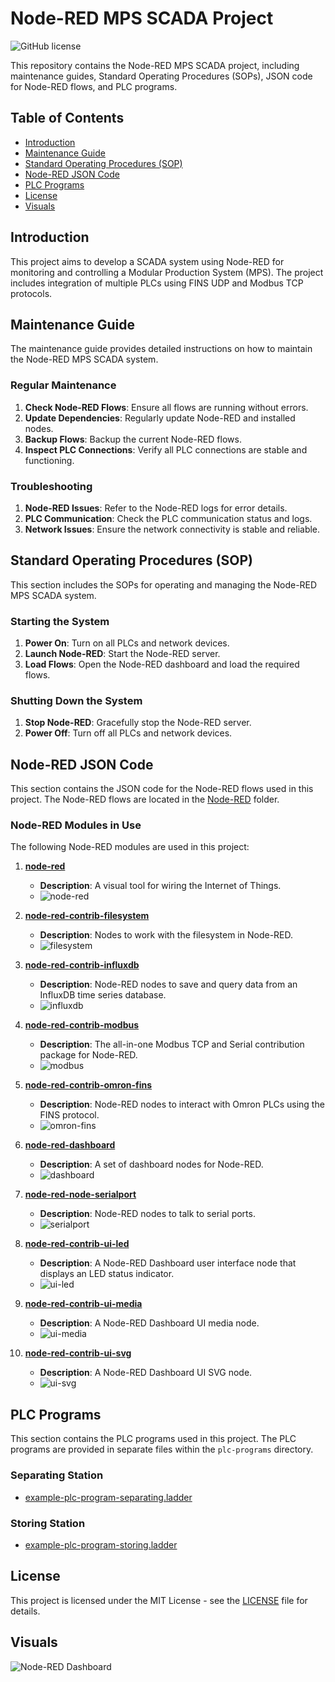 # Node-RED MPS SCADA Project

![GitHub license](https://img.shields.io/github/license/your-username/Node-RED-MPS-SCADA)

This repository contains the Node-RED MPS SCADA project, including maintenance guides, Standard Operating Procedures (SOPs), JSON code for Node-RED flows, and PLC programs.

## Table of Contents

- [Introduction](#introduction)
- [Maintenance Guide](#maintenance-guide)
- [Standard Operating Procedures (SOP)](#standard-operating-procedures-sop)
- [Node-RED JSON Code](#node-red-json-code)
- [PLC Programs](#plc-programs)
- [License](#license)
- [Visuals](#visuals)

## Introduction

This project aims to develop a SCADA system using Node-RED for monitoring and controlling a Modular Production System (MPS). The project includes integration of multiple PLCs using FINS UDP and Modbus TCP protocols.

## Maintenance Guide

The maintenance guide provides detailed instructions on how to maintain the Node-RED MPS SCADA system.

### Regular Maintenance

1. **Check Node-RED Flows**: Ensure all flows are running without errors.
2. **Update Dependencies**: Regularly update Node-RED and installed nodes.
3. **Backup Flows**: Backup the current Node-RED flows.
4. **Inspect PLC Connections**: Verify all PLC connections are stable and functioning.

### Troubleshooting

1. **Node-RED Issues**: Refer to the Node-RED logs for error details.
2. **PLC Communication**: Check the PLC communication status and logs.
3. **Network Issues**: Ensure the network connectivity is stable and reliable.

## Standard Operating Procedures (SOP)

This section includes the SOPs for operating and managing the Node-RED MPS SCADA system.

### Starting the System

1. **Power On**: Turn on all PLCs and network devices.
2. **Launch Node-RED**: Start the Node-RED server.
3. **Load Flows**: Open the Node-RED dashboard and load the required flows.

### Shutting Down the System

1. **Stop Node-RED**: Gracefully stop the Node-RED server.
2. **Power Off**: Turn off all PLCs and network devices.

## Node-RED JSON Code

This section contains the JSON code for the Node-RED flows used in this project. The Node-RED flows are located in the [Node-RED](Node-RED) folder.

### Node-RED Modules in Use

The following Node-RED modules are used in this project:

1. **[node-red](https://flows.nodered.org/node/node-red)**
   - **Description**: A visual tool for wiring the Internet of Things.
   - ![node-red](https://user-images.githubusercontent.com/20273326/36631715-37a49f1e-196d-11e8-96eb-dc44c54c6f47.png)

2. **[node-red-contrib-filesystem](https://flows.nodered.org/node/node-red-contrib-filesystem)**
   - **Description**: Nodes to work with the filesystem in Node-RED.
   - ![filesystem](https://user-images.githubusercontent.com/3766663/62012107-45d22400-b179-11e9-9fb8-65db99044b8a.png)

3. **[node-red-contrib-influxdb](https://flows.nodered.org/node/node-red-contrib-influxdb)**
   - **Description**: Node-RED nodes to save and query data from an InfluxDB time series database.
   - ![influxdb](https://user-images.githubusercontent.com/3766663/61866893-9f423400-aecb-11e9-937c-b14c92e21043.png)

4. **[node-red-contrib-modbus](https://flows.nodered.org/node/node-red-contrib-modbus)**
   - **Description**: The all-in-one Modbus TCP and Serial contribution package for Node-RED.
   - ![modbus](https://user-images.githubusercontent.com/3766663/61866936-c0a31e00-aecb-11e9-8721-1e4ebd4555ee.png)

5. **[node-red-contrib-omron-fins](https://flows.nodered.org/node/node-red-contrib-omron-fins)**
   - **Description**: Node-RED nodes to interact with Omron PLCs using the FINS protocol.
   - ![omron-fins](https://user-images.githubusercontent.com/3766663/61866966-d285c100-aecb-11e9-8c60-f04a80c33e42.png)

6. **[node-red-dashboard](https://flows.nodered.org/node/node-red-dashboard)**
   - **Description**: A set of dashboard nodes for Node-RED.
   - ![dashboard](https://user-images.githubusercontent.com/20273326/36631715-37a49f1e-196d-11e8-96eb-dc44c54c6f47.png)

7. **[node-red-node-serialport](https://flows.nodered.org/node/node-red-node-serialport)**
   - **Description**: Node-RED nodes to talk to serial ports.
   - ![serialport](https://user-images.githubusercontent.com/3766663/61867004-f2b57f00-aecb-11e9-8222-b5f819362a67.png)

8. **[node-red-contrib-ui-led](https://flows.nodered.org/node/node-red-contrib-ui-led)**
   - **Description**: A Node-RED Dashboard user interface node that displays an LED status indicator.
   - ![ui-led](https://user-images.githubusercontent.com/37037323/43093223-71b8-11e8-8a9f-09ea2296ef47.png)

9. **[node-red-contrib-ui-media](https://flows.nodered.org/node/node-red-contrib-ui-media)**
   - **Description**: A Node-RED Dashboard UI media node.
   - ![ui-media](https://user-images.githubusercontent.com/20273326/37213058-d712da48-2382-11e8-8339-df839e1981f7.png)

10. **[node-red-contrib-ui-svg](https://flows.nodered.org/node/node-red-contrib-ui-svg)**
    - **Description**: A Node-RED Dashboard UI SVG node.
    - ![ui-svg](https://user-images.githubusercontent.com/20273326/37213115-f19dd19a-2382-11e8-9bcf-ff2e15e3423e.png)

## PLC Programs

This section contains the PLC programs used in this project. The PLC programs are provided in separate files within the `plc-programs` directory.

### Separating Station

- [example-plc-program-separating.ladder](plc-programs/Separating-Station/example-plc-program-separating.ladder)

### Storing Station

- [example-plc-program-storing.ladder](plc-programs/Storing-Station/example-plc-program-storing.ladder)

## License

This project is licensed under the MIT License - see the [LICENSE](LICENSE) file for details.

## Visuals

![Node-RED Dashboard](images/node-red-dashboard.png)
